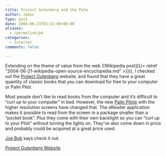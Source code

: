 ```yaml
---
title: Project Gutenberg and the Palm
author: James
type: post
date: 2004-06-23T03:51:09+00:00
aliases:
  - /permalink/p4
categories:
  - Internet
comments: false

---
```

Extending on the theme of value from the web ([Wikipedia post]({{< relref "2004-06-21-wikipedia-open-source-encyclopedia.md" >}})), I checked out the [Project Gutenberg](http://www.gutenberg.net) website, and found that they have a great quantity of classic books that you can download for free to your computer or Palm Pilot.

Most people don&#8217;t like to read books from the computer and it&#8217;s difficult to &#8220;curl up to your computer&#8221; in bed. However, the new <a href="http://www.palm.com/us/products/handhelds/tx/" target="palm">Palm Pilots</a> with the higher resolution screens have changed that. The eReader application makes it possible to read from the screen in a package smaller than a &#8220;pocket book&#8221;. Plus they come with their own backlight so you can &#8220;curl up to your Pilot&#8221; without turning the lights on. They&#8217;ve also come down in price and probably could be acquired at a great price used.

[Joe Bob](https://joebobbriggs.com/meet-john-bloom) says check it out.

[Project Gutenberg Website](http://www.gutenberg.net/)